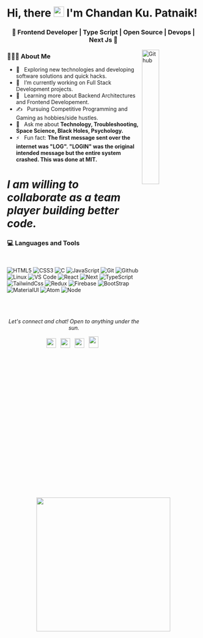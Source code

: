 ### <h1>Hi, there <img src="https://user-images.githubusercontent.com/5679180/79618120-0daffb80-80be-11ea-819e-d2b0fa904d07.gif" width="27px"> I'm Chandan Ku. Patnaik! 

<h3 align="center">🚀 Frontend Developer | Type Script | Open Source | Devops | Next Js 🚀</h3>

<img width="30%" align="right" alt="Github" src="https://user-images.githubusercontent.com/48678280/88862734-4903af80-d201-11ea-968b-9c939d88a37c.gif" />
 
 <p aling='center'>
 
 <h3> 👨🏻‍💻 About Me </h3>

  - 🤔 &nbsp; Exploring new technologies and developing software solutions and quick hacks.
  - 💼 &nbsp; I’m currently working on Full Stack Development projects.
  - 🌱 &nbsp; Learning more about Backend Architectures and Frontend Developement.
  - ✍️ &nbsp; Pursuing Competitive Programming and Gaming as hobbies/side hustles.
  - 💬 &nbsp; Ask me about **Technology, Troubleshooting, Space Science, Black Holes, Psychology.**
  - ⚡ &nbsp; Fun fact: **The first message sent over the internet was "LOG". "LOGIN" was the original intended message but the entire system crashed. This was done at MIT.**

 <p>
 
# *I am willing to collaborate as a team player building better code.*

### <h3> 💻 Languages and Tools </h3> </br>
![HTML5](https://img.shields.io/badge/-HTML5-000000?style=for-the-badge&logo=HTML5)
![CSS3](https://img.shields.io/badge/-CSS3-000000?style=for-the-badge&logo=CSS3)
![C](https://img.shields.io/badge/-C-000000?style=for-the-badge&logo=C)
![JavaScript](https://img.shields.io/badge/-JavaScript-000000?style=for-the-badge&logo=javascript)
![Git](http://img.shields.io/badge/-Git-000000?style=for-the-badge&logo=Git)
![Github](http://img.shields.io/badge/-Github-000000?style=for-the-badge&logo=Github&logoColor=green)
![Linux](http://img.shields.io/badge/-Linux-000000?style=for-the-badge&logo=linux)
![VS Code](http://img.shields.io/badge/-VS%20Code-000000?style=for-the-badge&logo=Visual-studio-code&logoColor=blue)
![React](https://img.shields.io/badge/-React&nbsp;Js-000000?style=for-the-badge&logo=react)
![Next](https://img.shields.io/badge/-Next&nbsp;Js-000000?style=for-the-badge&logo=vercel)
![TypeScript](https://img.shields.io/badge/-TypeScript-000000?style=for-the-badge&logo=typescript)
![TailwindCss](https://img.shields.io/badge/-Tailwind-000000?style=for-the-badge&logo=Tailwindcss)
![Redux](https://img.shields.io/badge/-Redux-000000?style=for-the-badge&logo=redux)
![Firebase](https://img.shields.io/badge/-Firebase-000000?style=for-the-badge&logo=firebase)
![BootStrap](https://img.shields.io/badge/-Bootstrap-000000?style=for-the-badge&logo=bootstrap)
![MaterialUI](https://img.shields.io/badge/-Material&nbsp;UI-000000?style=for-the-badge&logo=mui)
![Atom](https://img.shields.io/badge/-Atom-000000?style=for-the-badge&logo=atom)
![Node](https://img.shields.io/badge/-Node&nbsp;Js-000000?style=for-the-badge&logo=node)
</br></br></br></br>


<p align="center">
  <i>Let's connect and chat! Open to anything under the sun.</i>

  <p align="center">
    <a href="https://www.linkedin.com/in/chandan-patnaik/" alt="Linkedin"><img src="https://github.com/nitish-awasthi/nitish-awasthi/blob/master/174857.png" height="25" width="25"></a>&nbsp;&nbsp;
  <a href="https://www.facebook.com/chandankumar.patnaik.12/" alt="Facebook"><img src="https://github.com/nitish-awasthi/nitish-awasthi/blob/master/1024px-Facebook_Logo_(2019).png" height="25" width="25"></a>&nbsp;&nbsp;
  <a href="https://www.instagram.com/_rudra_patnaik/" alt="Facebook"><img src="https://github.com/nitish-awasthi/nitish-awasthi/blob/master/instagram-logo-png-transparent-background-hd-3.png" height="25" width="25"></a>&nbsp;&nbsp;
    <a href="chandanpatnaik81@gmail.com" alt="Contact me"><img src="https://github.com/nitish-awasthi/nitish-awasthi/blob/master/gmail-512.webp" height="30" width="25"></a>&nbsp;&nbsp;
  </p>
<p align='center'> <img aling='right' src="https://media0.giphy.com/media/RbDKaczqWovIugyJmW/giphy.gif?cid=790b76119964146e5c07f06f065563bbae75d60b9831fc1c&rid=giphy.gif&ct=g" width="350" /> </p>

  
